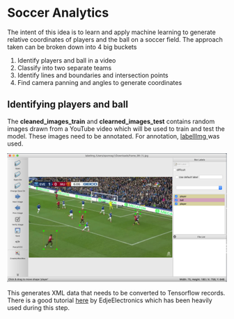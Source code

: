 <h1>Soccer Analytics</h1>

The intent of this idea is to learn and apply machine learning to generate relative coordinates of players and the ball on a 
soccer field. The approach taken can be broken down into 4 big buckets
1. Identify players and ball in a video
2. Classify into two separate teams
3. Identify lines and boundaries and intersection points
4. Find camera panning and angles to generate coordinates

<h2> Identifying players and ball</h2>

The <b>cleaned_images_train</b> and <b>clearned_images_test</b> contains random images drawn from a YouTube video which will be used to train and test the model. These images need to be annotated. For annotation, <a href="https://github.com/tzutalin/labelImg"> labellImg </a> was used.

![](LabelImg_example.png)

This generates XML data that needs to be converted to Tensorflow records. There is a good tutorial <a href="https://github.com/EdjeElectronics/TensorFlow-Object-Detection-API-Tutorial-Train-Multiple-Objects-Windows-10">here</a> by EdjeElectronics which has been heavily used during this step.

